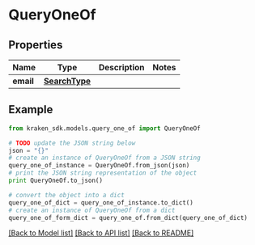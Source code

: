 # QueryOneOf


## Properties
Name | Type | Description | Notes
------------ | ------------- | ------------- | -------------
**email** | [**SearchType**](SearchType.md) |  | 

## Example

```python
from kraken_sdk.models.query_one_of import QueryOneOf

# TODO update the JSON string below
json = "{}"
# create an instance of QueryOneOf from a JSON string
query_one_of_instance = QueryOneOf.from_json(json)
# print the JSON string representation of the object
print QueryOneOf.to_json()

# convert the object into a dict
query_one_of_dict = query_one_of_instance.to_dict()
# create an instance of QueryOneOf from a dict
query_one_of_form_dict = query_one_of.from_dict(query_one_of_dict)
```
[[Back to Model list]](../README.md#documentation-for-models) [[Back to API list]](../README.md#documentation-for-api-endpoints) [[Back to README]](../README.md)


